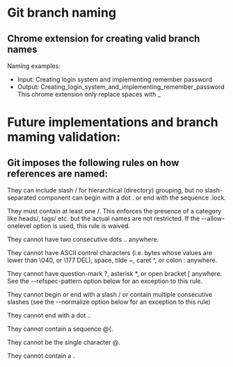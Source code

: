 # Git branch naming

## Chrome extension for creating valid branch names
Naming examples: 
* Input: Creating login system and implementing remember password
* Output: Creating_login_system_and_implementing_remember_password
This chrome extension only replace spaces with _

# **Future implementations** and branch maming validation:
## Git imposes the following rules on how references are named:

They can include slash / for hierarchical (directory) grouping, but no slash-separated component can begin with a dot . or end with the sequence .lock.

They must contain at least one /. This enforces the presence of a category like heads/, tags/ etc. but the actual names are not restricted. If the --allow-onelevel option is used, this rule is waived.

They cannot have two consecutive dots .. anywhere.

They cannot have ASCII control characters (i.e. bytes whose values are lower than \040, or \177 DEL), space, tilde ~, caret ^, or colon : anywhere.

They cannot have question-mark ?, asterisk *, or open bracket [ anywhere. See the --refspec-pattern option below for an exception to this rule.

They cannot begin or end with a slash / or contain multiple consecutive slashes (see the --normalize option below for an exception to this rule)

They cannot end with a dot ..

They cannot contain a sequence @{.

They cannot be the single character @.

They cannot contain a \.